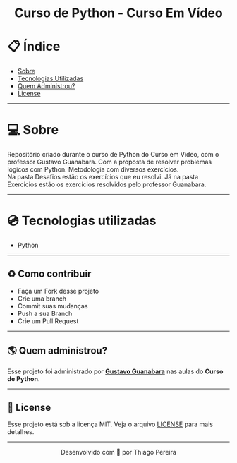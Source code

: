 <h1 align="center">
    <p>Curso de Python - Curso Em Vídeo</p>
</h1>

# :clipboard: Índice

- [Sobre](#sobre)
- [Tecnologias Utilizadas](#tecnologias-utilizadas)
- [Quem Administrou?](#administrou)
- [License](#license)

---

<a id="sobre">

# :computer: Sobre

Repositório criado durante o curso de Python do Curso em Video, com o professor Gustavo Guanabara.
Com a proposta de resolver problemas lógicos com Python. Metodologia com diversos exercícios.
<br>
Na pasta Desafios estão os exercícios que eu resolvi. Já na pasta Exercicios estão os exercícios resolvidos pelo professor Guanabara.

---

<a id="tecnologias-utilizadas">

# :cd: Tecnologias utilizadas
  
- Python

---

<a id="contribuir"></a>

## :recycle: Como contribuir

- Faça um Fork desse projeto
- Crie uma branch
- Commit suas mudanças
- Push a sua Branch
- Crie um Pull Request

---

<a id="administrou">

## :earth_americas: Quem administrou?

Esse projeto foi administrado por **[Gustavo Guanabara](https://github.com/gustavoguanabara)** nas aulas do **Curso de Python**.

---

<a id="license"><a>

## :memo: License

Esse projeto está sob a licença MIT. Veja o arquivo [LICENSE](LICENSE) para mais detalhes.

---

<p align="center">
    Desenvolvido com 💜 por Thiago Pereira
</p>
